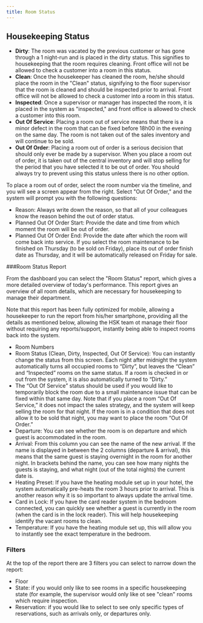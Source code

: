 ```yaml
---
title: Room Status
---
```


## Housekeeping Status

- **Dirty**: The room was vacated by the previous customer or has gone through a 1 night-run and is placed in the dirty status. This signifies to housekeeping that the room requires cleaning. Front office will not be allowed to check a customer into a room in this status.
- **Clean**: Once the housekeeper has cleaned the room, he/she should place the room in the "Clean" status, signifying to the floor supervisor that the room is cleaned and should be inspected prior to arrival. Front office will not be allowed to check a customer into a room in this status.
- **Inspected**: Once a supervisor or manager has inspected the room, it is placed in the system as "inspected," and front office is allowed to check a customer into this room.
- **Out Of Service**: Placing a room out of service means that there is a minor defect in the room that can be fixed before 18h00 in the evening on the same day. The room is not taken out of the sales inventory and will continue to be sold.
- **Out Of Order**: Placing a room out of order is a serious decision that should only ever be made by a supervisor. When you place a room out of order, it is taken out of the central inventory and will stop selling for the period that you have selected it to be out of order. You should always try to prevent using this status unless there is no other option.

To place a room out of order, select the room number via the timeline, and you will see a screen appear from the right. Select "Out Of Order," and the system will prompt you with the following questions:

- Reason: Always write down the reason, so that all of your colleagues know the reason behind the out of order status.
- Planned Out Of Order Start: Provide the date and time from which moment the room will be out of order.
- Planned Out Of Order End: Provide the date after which the room will come back into service. If you select the room maintenance to be finished on Thursday (to be sold on Friday), place its out of order finish date as Thursday, and it will be automatically released on Friday for sale.

###Room Status Report

From the dashboard you can select the "Room Status" report, which gives a more detailed overview of today's performance. This report gives an overview of all room details, which are necessary for housekeeping to manage their department.

Note that this report has been fully optimized for mobile, allowing a housekeeper to run the report from his/her smartphone, providing all the details as mentioned below, allowing the HSK team ot manage their floor without requiring any reports/support, instantly being able to inspect rooms back into the system.

- Room Numbers
- Room Status (Clean, Dirty, Inspected, Out Of Service): You can instantly change the status from this screen. Each night after midnight the system automatically turns all occupied rooms to “Dirty”, but leaves the “Clean” and “Inspected” rooms on the same status. If a room is checked in or out from the system, it is also automatically turned to “Dirty.”
- The “Out Of Service” status should be used if you would like to temporarily block the room due to a small maintenance issue that can be fixed within that same day. Note that if you place a room “Out Of Service,” it does not impact the sales strategy, and the system will keep selling the room for that night. If the room is in a condition that does not allow it to be sold that night, you may want to place the room “Out Of Order.”
- Departure: You can see whether the room is on departure and which guest is accommodated in the room.
- Arrival: From this column you can see the name of the new arrival. If the name is displayed in between the 2 columns (departure  & arrival), this means that the same guest is staying overnight in the room for another night. In brackets behind the name, you can see how many nights the guests is staying, and what night (out of the total nights) the current date is.
- Heating Preset: If you have the heating module set up in your hotel, the system automatically pre-heats the room 3 hours prior to arrival. This is another reason why it is so important to always update the arrival time.
- Card in Lock: If you have the card reader system in the bedroom connected, you can quickly see whether a guest is currently in the room (when the card is in the lock reader). This will help housekeeping identify the vacant rooms to clean.
- Temperature: If you have the heating module set up, this will allow you to instantly see the exact temperature in the bedroom.

### Filters
At the top of the report there are 3 filters you can select to narrow down the report:
- Floor
- State: if you would only like to see rooms in a specific housekeeping state (for example, the supervisor would only like ot see "clean" rooms which require inspection.
- Reservation: if you would like to select to see only specific types of reservations, such as arrivals only, or departures only.

